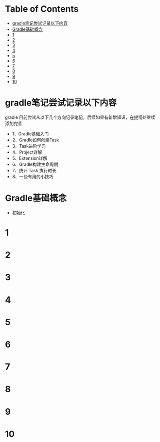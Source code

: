 Table of Contents
=================

* [gradle笔记尝试记录以下内容](#gradle笔记尝试记录以下内容)
* [Gradle基础概念](#gradle基础概念)
* [1](#1)
* [2](#2)
* [3](#3)
* [4](#4)
* [5](#5)
* [6](#6)
* [7](#7)
* [8](#8)
* [9](#9)
* [10](#10)

# gradle笔记尝试记录以下内容
gradle 目前尝试从以下几个方向记录笔记，后续如果有新增知识，在提纲处继续添加完善
* 1、Gradle基础入门
* 2、Gradle如何创建Task
* 3、Task进阶学习
* 4、Project详解
* 5、Extension详解
* 6、Gradle构建生命周期
* 7、统计 Task 执行时长
* 8、一些有用的小技巧

# Gradle基础概念
* 初始化

# 1

# 2

# 3

# 4

# 5

# 6

# 7

# 8

# 9

# 10